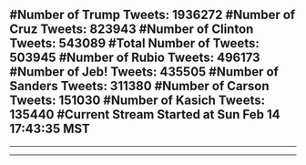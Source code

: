#Number of Trump Tweets: 1936272
#Number of Cruz Tweets: 823943
#Number of Clinton Tweets: 543089
#Total Number of Tweets: 503945 
#Number of Rubio Tweets: 496173
#Number of Jeb! Tweets: 435505
#Number of Sanders Tweets: 311380
#Number of Carson Tweets: 151030
#Number of Kasich Tweets: 135440
#Current Stream Started at Sun Feb 14 17:43:35 MST
---
---
---
